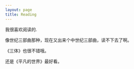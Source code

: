 ```yaml
---
layout: page
title: Reading
---
```


我很喜欢阅读的.

像世纪三部曲那种，现在又出来个中世纪三部曲，读不下去了啊。

《三体》也很不错哦。

还是《平凡的世界》最好看。
